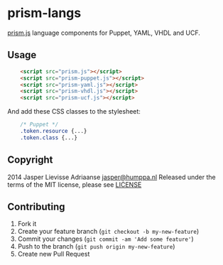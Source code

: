 prism-langs
===

[prism.js](http://prismjs.com/) language components for Puppet, YAML, VHDL and UCF.

Usage
---

````html
	<script src="prism.js"></script>
	<script src="prism-puppet.js"></script>
	<script src="prism-yaml.js"></script>
	<script src="prism-vhdl.js"></script>
	<script src="prism-ucf.js"></script>
````

And add these CSS classes to the stylesheet:

````css
	/* Puppet */
	.token.resource {...}
	.token.class {...}
````

Copyright
---

2014 Jasper Lievisse Adriaanse <jasper@humppa.nl>
Released under the terms of the MIT license, please see [LICENSE](./LICENSE)

Contributing
---

1. Fork it
2. Create your feature branch (`git checkout -b my-new-feature`)
3. Commit your changes (`git commit -am 'Add some feature'`)
4. Push to the branch (`git push origin my-new-feature`)
5. Create new Pull Request
